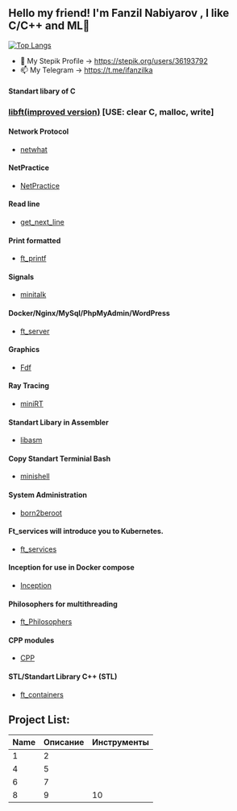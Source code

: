 ## Hello my friend! I'm Fanzil Nabiyarov ,  I like C/C++ and ML👋


	
[![Top Langs](https://github-readme-stats.vercel.app/api/top-langs/?username=ifanzilka&layout=compact)](https://github.com/anuraghazra/github-readme-stats)

- 🌱 My Stepik Profile -> https://stepik.org/users/36193792
- 📫 My Telegram -> https://t.me/ifanzilka



#### Standart libary of C 
### [libft(improved version)](https://github.com/ifanzilka/libft) [USE: clear C, malloc, write]
#### Network Protocol
* [netwhat](https://github.com/ifanzilka/netwhat)
#### NetPractice
* [NetPractice](https://github.com/ifanzilka/NetPractice)	
#### Read line
* [get_next_line](https://github.com/ifanzilka/get_next_line)
#### Print formatted
* [ft_printf](https://github.com/ifanzilka/ft_printf)
	
#### Signals 
* [minitalk](https://github.com/ifanzilka/minitalk)	
#### Docker/Nginx/MySql/PhpMyAdmin/WordPress
* [ft_server](https://github.com/ifanzilka/ft_server)
	
#### Graphics
* [Fdf](https://github.com/ifanzilka/Fdf)	
	
#### Ray Tracing
* [miniRT](https://github.com/ifanzilka/miniRT)
#### Standart Libary in Assembler
* [libasm](https://github.com/ifanzilka/libasm)
#### Copy Standart Terminial Bash
* [minishell](https://github.com/ifanzilka/minishell)
#### System Administration
* [born2beroot](https://github.com/ifanzilka/Born2beroot)

#### Ft_services will introduce you to Kubernetes. 	
* [ft_services](https://github.com/ifanzilka/ft_services)
#### Inception for use in Docker compose
* [Inception](https://github.com/ifanzilka/Inception)

#### Philosophers for multithreading
* [ft_Philosophers](https://github.com/ifanzilka/Philosophers)
	
#### CPP modules
* [CPP](https://github.com/ifanzilka/CPP_Module)	

#### STL/Standart Library C++ (STL) 
* [ft_containers](https://github.com/ifanzilka/ft_containers-STL)


## Project List:
| Name | Описание | Инструменты |
| --- | --- | --- |
| 1| 2 | 
| 4 |  5| 
| 6 |  7  |
| 8 | 9 | 10 |
